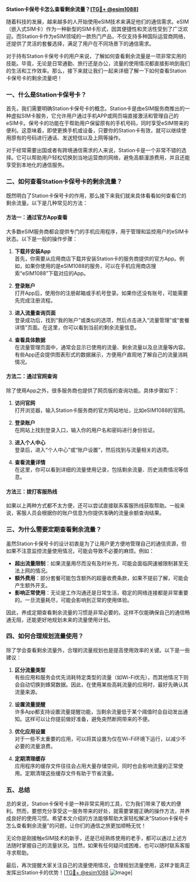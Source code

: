 **Station卡保号卡怎么查看剩余流量？[[TG💪+ @esim1088](https://t.me/s/esim1088)]**

随着科技的发展，越来越多的人开始使用eSIM技术来满足他们的通信需求。eSIM（嵌入式SIM卡）作为一种新型的SIM卡形式，因其便捷性和灵活性受到了广泛欢迎。而Station卡作为eSIM领域的一款热门产品，不仅支持多种国际运营商网络，还提供了灵活的套餐选择，满足了用户在不同场景下的通信需求。

对于持有Station卡保号卡的用户来说，了解如何查看剩余流量是一项非常实用的技能。毕竟，无论是日常通勤、旅行还是办公，流量的使用情况都直接影响到我们的生活和工作效率。那么，接下来就让我们一起来详细了解一下如何查看Station卡保号卡的剩余流量吧！

### 一、什么是Station卡保号卡？

首先，我们需要明确Station卡保号卡的概念。Station卡是由eSIM服务商推出的一种虚拟SIM卡服务，它允许用户通过手机APP或网页端直接激活和管理自己的eSIM卡。保号卡的功能在于帮助用户保留原有的手机号码，同时享受eSIM带来的便利。这意味着，即使更换手机或设备，只要你的Station卡有效，就可以继续使用原有的号码进行通话、发送短信以及上网等操作。

对于经常需要出国或者有跨境通信需求的人来说，Station卡是一个非常不错的选择。它可以帮助用户轻松切换到当地运营商的网络，避免高额漫游费用，并且还能享受到本地化的通信服务。

### 二、如何查看Station卡保号卡的剩余流量？

既然明白了Station卡保号卡的作用，那么接下来我们就来具体看看如何查看它的剩余流量。以下是几种常见的方法：

#### 方法一：通过官方App查看

大多数eSIM服务商都会提供专门的手机应用程序，用于管理和监控用户的eSIM卡状态。以下是一般的操作步骤：

1. **下载并安装App**  
   首先，你需要从应用商店下载并安装Station卡的服务商提供的官方App。例如，如果你使用的是eSIM1088的服务，可以在手机应用商店搜索“eSIM1088”下载对应的App。

2. **登录账户**  
   打开App后，使用你的注册邮箱或手机号登录。如果你还没有账号，可能需要先完成注册流程。

3. **进入流量查询页面**  
   登录成功后，找到“我的账户”或类似的选项，然后点击进入“流量管理”或“套餐详情”页面。在这里，你可以看到当前的剩余流量信息。

4. **查看具体数据**  
   在流量管理页面中，通常会显示已使用的流量、剩余流量以及总流量等内容。有些App还会提供图表形式的数据展示，方便用户直观地了解自己的流量消耗情况。

#### 方法二：通过官网查询

除了使用App之外，很多服务商也提供了网页版的查询功能。具体步骤如下：

1. **访问官网**  
   打开浏览器，输入Station卡服务商的官方网站地址，比如eSIM1088的官网。

2. **登录账户**  
   在网站上找到登录入口，输入你的用户名和密码进行身份验证。

3. **进入个人中心**  
   登录后，进入“个人中心”或“账户设置”，然后找到与流量相关的选项。

4. **查看流量详情**  
   在这里，你可以看到详细的流量使用记录，包括剩余流量、历史消费情况等信息。

#### 方法三：拨打客服热线

如果以上两种方式都不太方便，还可以尝试直接联系客服热线获取帮助。一般来说，客服人员会根据你的账户信息为你提供准确的流量余额查询结果。

### 三、为什么需要定期查看剩余流量？

虽然Station卡保号卡的设计初衷是为了让用户更方便地管理自己的通信资源，但如果不注意监控流量使用情况，可能会导致不必要的麻烦。例如：

- **超出流量限制**：如果流量用尽而没有及时补充，可能会面临网速被限制甚至无法上网的情况。
- **额外费用**：部分套餐可能包含额外的超量收费条款，如果不提前了解，可能会产生额外开支。
- **影响正常使用**：无论是工作沟通还是日常生活，稳定的网络连接都是非常重要的。一旦流量耗尽，可能会影响到正常的使用体验。

因此，养成定期查看剩余流量的习惯是非常必要的。这样不仅能确保自己的通信畅通无阻，还能更好地规划未来的流量使用计划。

### 四、如何合理规划流量使用？

除了学会查看剩余流量外，合理的流量规划也是提高使用效率的关键。以下是一些建议：

1. **区分流量类型**  
   有些应用和服务会优先消耗特定类型的流量（如Wi-Fi优先），而其他情况下则会自动切换到蜂窝数据。因此，在使用某些高耗流量的应用时，最好先确认其流量来源。

2. **设置流量提醒**  
   许多App都支持设置流量提醒功能，当剩余流量低于某个阈值时会自动发出通知。这样可以让你提前做好准备，避免突然断网带来的不便。

3. **优化应用设置**  
   对于一些不太重要的应用，可以将其设置为仅在Wi-Fi环境下运行，以减少不必要的流量浪费。

4. **定期清理缓存**  
   应用程序的缓存文件往往会占用大量存储空间，同时也会影响流量的正常使用。定期清理这些缓存文件有助于节省流量。

### 五、总结

总的来说，Station卡保号卡是一种非常实用的工具，它为我们带来了极大的便利。然而，要想充分享受这一服务带来的好处，就需要掌握正确的操作方法，并养成良好的使用习惯。希望本文介绍的方法能够帮助大家轻松解决“Station卡保号卡怎么查看剩余流量”的问题，让你们的通信之旅更加顺畅无忧！

无论你是刚接触eSIM技术的新手，还是已经熟练使用的老手，都可以通过上述方法随时掌握自己的流量状况。当然，如果有任何疑问或困难，也可以随时联系客服寻求帮助。

最后，再次提醒大家关注自己的流量使用情况，合理规划流量使用，这样才能真正发挥出Station卡的优势！[[TG💪+ @esim1088](https://t.me/s/esim1088) ![Image](https://i.postimg.cc/4NQfJmqS/Snipaste-2025-05-13-00-14-12.png)]